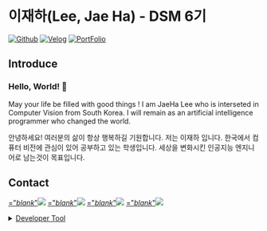 # 이재하(Lee, Jae Ha) - DSM 6기  
[![Github](http://img.shields.io/badge/CV_JaeHa-black?style=flat-square&logo=github&link=https://zzsza.github.io/)](https://www.github.com/CV-JaeHa)</a>
[![Velog](https://velog-readme-stats.vercel.app/api/badge?name=taki0412)](https://velog.io/@taki0412)</a>
[![PortFolio](http://img.shields.io/badge/PortFolio-black?style=flat-square&logo=notion&link=http://www.portfolio-jaeha.kro.kr)](http://www.portfolio-jaeha.kro.kr)  

## Introduce
### Hello, World! 👋
May your life be filled with good things !
I am JaeHa Lee who is interseted in Computer Vision from South Korea.
I will remain as an artificial intelligence programmer who changed the world.

안녕하세요! 여러분의 삶이 항상 행복하길 기원합니다.
저는 이재하 입니다. 한국에서 컴퓨터 비전에 관심이 있어 공부하고 있는 학생입니다.
세상을 변화시킨 인공지능 엔지니어로 남는것이 목표입니다.

## Contact
<a href="mailto:taki041210@naver.com" target>="_blank_"<img src="https://img.shields.io/badge/Naver-03C75A?style=for-the-badge&logo=naver&logoColor=white"></a>
<a href="mailto:taki041210@gmail.com" target>="_blank_"<img src="https://img.shields.io/badge/Gmail-EA4335?style=for-the-badge&logo=gmail&logoColor=white"></a>
<a href="https://www.facebook.com/JaeHa0412/" target>="_blank_"<img src="https://img.shields.io/badge/Facebook-1877F2?style=for-the-badge&logo=facebook&logoColor=white"></a>
<a href="https://www.instagram.com/jae_ha_0412/" target>="_blank_"<img src="https://img.shields.io/badge/Instargram-E4405F?style=for-the-badge&logo=instargram&logoColor=white">
</br>

<details>
<summary>Developer Tool</summary>
<div markdown="1">

